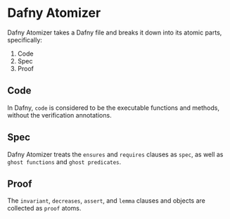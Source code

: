 # Dafny Atomizer

Dafny Atomizer takes a Dafny file and breaks it down into its atomic parts, specifically:

1. Code
1. Spec
1. Proof

## Code

In Dafny, `code` is considered to be the executable functions and methods, without the verification annotations.

## Spec
Dafny Atomizer treats the `ensures` and `requires` clauses as `spec`, as well as `ghost functions` and `ghost predicates`.

## Proof
The `invariant`, `decreases`, `assert`, and `lemma` clauses and objects are collected as `proof` atoms.

